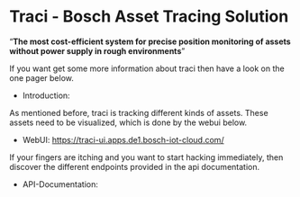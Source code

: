 # Traci - Bosch Asset Tracing Solution

“**The most cost-efficient system for precise position monitoring of assets without power supply in rough environments**”

If you want get some more information about traci then have a look on the one pager below.

* Introduction:

As mentioned before, traci is tracking different kinds of assets. These assets need to be visualized, which is done by the webui below.

* WebUI: https://traci-ui.apps.de1.bosch-iot-cloud.com/

If your fingers are itching and you want to start hacking immediately, then discover the different endpoints provided in the api documentation.

* API-Documentation:

